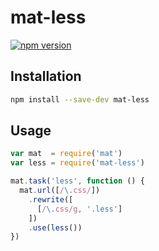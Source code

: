 # mat-less

[![npm version](https://badge.fury.io/js/mat-less.svg)](http://badge.fury.io/js/mat-less)

## Installation

```sh
npm install --save-dev mat-less
```

## Usage

```javascript
var mat  = require('mat')
var less = require('mat-less')

mat.task('less', function () {
  mat.url([/\.css/])
    .rewrite([
      [/\.css/g, '.less']
    ])
    .use(less())
})
```